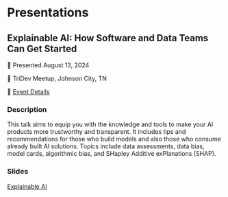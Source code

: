 # Presentations

## Explainable AI: How Software and Data Teams Can Get Started

:date: Presented August 13, 2024

:round_pushpin: TriDev Meetup, Johnson City, TN

:link: [Event Details](https://www.meetup.com/tridev/events/301580743/)

### Description
This talk aims to equip you with the knowledge and tools to make your AI products more trustworthy and transparent. It includes tips and recommendations for those who build models and also those who consume already built AI solutions. Topics include data assessments, data bias, model cards, algorithmic bias, and SHapley Additive exPlanations (SHAP).

### Slides 
[Explainable AI](explainable-ai-2024-08.pdf)


